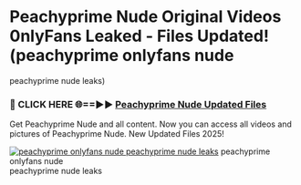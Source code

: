 # Peachyprime Nude Original Videos 0nlyFans Leaked - Files Updated! (peachyprime onlyfans nude<br>
peachyprime nude leaks)

<h3>🔴 CLICK HERE 🌐==►► <a href="https://tinyurl.com/2p9ay9w9" rel="nofollow">Peachyprime Nude Updated Files</a></h3>

Get Peachyprime Nude and all content. Now you can access all videos and pictures of Peachyprime Nude. New Updated Files 2025!

[![peachyprime onlyfans nude<br>
peachyprime nude leaks](https://i.imgur.com/KQgVmj3.gif)](https://tinyurl.com/2p9ay9w9)
peachyprime onlyfans nude<br>
peachyprime nude leaks